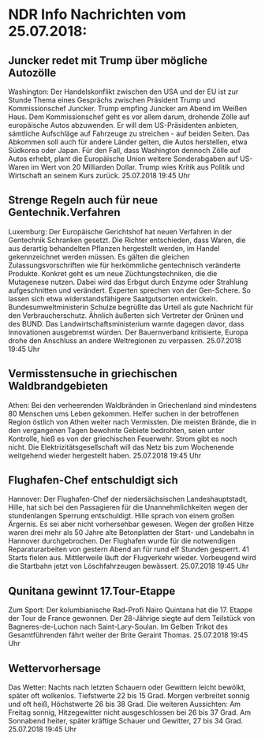 # NDR Info Nachrichten vom 25.07.2018:


## Juncker redet mit Trump über mögliche Autozölle
Washington: Der Handelskonflikt zwischen den USA und der EU ist zur Stunde Thema eines Gesprächs zwischen Präsident Trump und Kommissionschef Juncker. Trump empfing Juncker am Abend im Weißen Haus. Dem Kommissionschef geht es vor allem darum, drohende Zölle auf europäische Autos abzuwenden. Er will dem US-Präsidenten anbieten, sämtliche Aufschläge auf Fahrzeuge zu streichen - auf beiden Seiten. Das Abkommen soll auch für andere Länder gelten, die Autos herstellen, etwa Südkorea oder Japan. Für den Fall, dass Washington dennoch Zölle auf Autos erhebt, plant die Europäische Union weitere Sonderabgaben auf US-Waren im Wert von 20 Milliarden Dollar. Trump wies Kritik aus Politik und Wirtschaft an seinem Kurs zurück. 25.07.2018 19:45 Uhr 

## Strenge Regeln auch für neue Gentechnik.Verfahren
Luxemburg: Der Europäische Gerichtshof hat neuen Verfahren in der Gentechnik Schranken gesetzt. Die Richter entschieden, dass Waren, die aus derartig behandelten Pflanzen hergestellt werden, im Handel gekennzeichnet werden müssen. Es gälten die gleichen Zulassungsvorschriften wie für herkömmliche gentechnisch veränderte Produkte. Konkret geht es um neue Züchtungstechniken, die die Mutagenese nutzen. Dabei wird das Erbgut durch Enzyme oder Strahlung aufgeschnitten und verändert. Experten sprechen von der Gen-Schere. So lassen sich etwa widerstandsfähigere Saatgutsorten entwickeln. Bundesumweltministerin Schulze begrüßte das Urteil als gute Nachricht für den Verbraucherschutz. Ähnlich äußerten sich Vertreter der Grünen und des BUND. Das Landwirtschaftsministerium warnte dagegen davor, dass Innovationen ausgebremst würden. Der Bauernverband kritisierte, Europa drohe den Anschluss an andere Weltregionen zu verpassen. 25.07.2018 19:45 Uhr 

## Vermisstensuche in griechischen Waldbrandgebieten
Athen: Bei den verheerenden Waldbränden in Griechenland sind mindestens 80 Menschen ums Leben gekommen. Helfer suchen in der betroffenen Region östlich von Athen weiter nach Vermissten. Die meisten Brände, die in den vergangenen Tagen bewohnte Gebiete bedrohten, seien unter Kontrolle, hieß es von der griechischen Feuerwehr. Strom gibt es noch nicht. Die Elektrizitätsgesellschaft will das Netz bis zum Wochenende weitgehend wieder hergestellt haben. 25.07.2018 19:45 Uhr 

## Flughafen-Chef entschuldigt sich
Hannover: Der Flughafen-Chef der niedersächsischen Landeshauptstadt, Hille, hat sich bei den Passagieren für die Unannehmlichkeiten wegen der stundenlangen Sperrung entschuldigt. Hille sprach von einem großen Ärgernis. Es sei aber nicht vorhersehbar gewesen. Wegen der großen Hitze waren drei mehr als 50 Jahre alte Betonplatten der Start- und Landebahn in Hannover durchgebrochen. Der Flughafen wurde für die notwendigen Reparaturarbeiten von gestern Abend an für rund elf Stunden gesperrt. 41 Starts fielen aus. Mittlerweile läuft der Flugverkehr wieder. Vorbeugend wird die Startbahn jetzt von Löschfahrzeugen bewässert. 25.07.2018 19:45 Uhr 

## Qunitana gewinnt 17.Tour-Etappe
Zum Sport:	Der kolumbianische Rad-Profi Nairo Quintana hat die 17. Etappe der Tour de France gewonnen. Der 28-Jährige siegte auf dem Teilstück von Bagneres-de-Luchon nach Saint-Lary-Soulan. Im Gelben Trikot des Gesamtführenden fährt weiter der Brite Geraint Thomas. 25.07.2018 19:45 Uhr 

## Wettervorhersage
Das Wetter:
Nachts nach letzten Schauern oder Gewittern leicht bewölkt, später oft wolkenlos. Tiefstwerte 22 bis 15 Grad. Morgen verbreitet sonnig und oft heiß, Höchstwerte 26 bis 38 Grad. Die weiteren Aussichten: Am Freitag sonnig, Hitzegewitter nicht ausgeschlossen bei 26 bis 37 Grad. Am Sonnabend heiter, später kräftige Schauer und Gewitter, 27 bis 34 Grad. 25.07.2018 19:45 Uhr 
